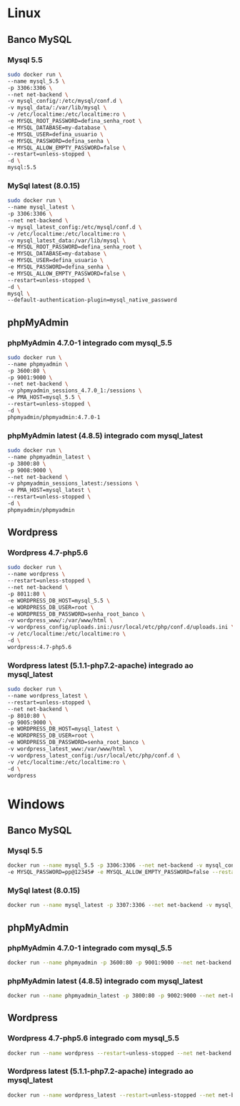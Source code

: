 # Linux
## Banco MySQL
### Mysql 5.5
```sh
sudo docker run \
--name mysql_5.5 \
-p 3306:3306 \
--net net-backend \
-v mysql_config/:/etc/mysql/conf.d \
-v mysql_data/:/var/lib/mysql \
-v /etc/localtime:/etc/localtime:ro \
-e MYSQL_ROOT_PASSWORD=defina_senha_root \
-e MYSQL_DATABASE=my-database \
-e MYSQL_USER=defina_usuario \
-e MYSQL_PASSWORD=defina_senha \
-e MYSQL_ALLOW_EMPTY_PASSWORD=false \
--restart=unless-stopped \
-d \
mysql:5.5
```

### MySql latest (8.0.15)
```sh
sudo docker run \
--name mysql_latest \
-p 3306:3306 \
--net net-backend \
-v mysql_latest_config:/etc/mysql/conf.d \
-v /etc/localtime:/etc/localtime:ro \
-v mysql_latest_data:/var/lib/mysql \
-e MYSQL_ROOT_PASSWORD=defina_senha_root \
-e MYSQL_DATABASE=my-database \
-e MYSQL_USER=defina_usuario \
-e MYSQL_PASSWORD=defina_senha \
-e MYSQL_ALLOW_EMPTY_PASSWORD=false \
--restart=unless-stopped \
-d \
mysql \
--default-authentication-plugin=mysql_native_password
```

## phpMyAdmin
### phpMyAdmin 4.7.0-1 integrado com mysql_5.5
```sh
sudo docker run \
--name phpmyadmin \
-p 3600:80 \
-p 9001:9000 \
--net net-backend \
-v phpmyadmin_sessions_4.7.0_1:/sessions \
-e PMA_HOST=mysql_5.5 \
--restart=unless-stopped \
-d \
phpmyadmin/phpmyadmin:4.7.0-1
```

### phpMyAdmin latest (4.8.5) integrado com mysql_latest
```sh
sudo docker run \
--name phpmyadmin_latest \
-p 3800:80 \
-p 9008:9000 \
--net net-backend \
-v phpmyadmin_sessions_latest:/sessions \
-e PMA_HOST=mysql_latest \
--restart=unless-stopped \
-d \
phpmyadmin/phpmyadmin
```

## Wordpress
### Wordpress 4.7-php5.6
```sh
sudo docker run \
--name wordpress \
--restart=unless-stopped \
--net net-backend \
-p 8011:80 \
-e WORDPRESS_DB_HOST=mysql_5.5 \
-e WORDPRESS_DB_USER=root \
-e WORDPRESS_DB_PASSWORD=senha_root_banco \
-v wordpress_www/:/var/www/html \
-v wordpress_config/uploads.ini:/usr/local/etc/php/conf.d/uploads.ini \
-v /etc/localtime:/etc/localtime:ro \
-d \
wordpress:4.7-php5.6
```

### Wordpress latest (5.1.1-php7.2-apache) integrado ao mysql_latest
```sh
sudo docker run \
--name wordpress_latest \
--restart=unless-stopped \
--net net-backend \
-p 8010:80 \
-p 9005:9000 \
-e WORDPRESS_DB_HOST=mysql_latest \
-e WORDPRESS_DB_USER=root \
-e WORDPRESS_DB_PASSWORD=senha_root_banco \
-v wordpress_latest_www:/var/www/html \
-v wordpress_latest_config:/usr/local/etc/php/conf.d \
-v /etc/localtime:/etc/localtime:ro \
-d \
wordpress
```

# Windows
## Banco MySQL
### Mysql 5.5
```sh
docker run --name mysql_5.5 -p 3306:3306 --net net-backend -v mysql_config://etc/mysql/conf.d -v /etc/localtime://etc/localtime:ro -v mysql_data://var/lib/mysql -e MYSQL_ROOT_PASSWORD=pass -e MYSQL_USER=pedro_db_user
-e MYSQL_PASSWORD=pp@12345# -e MYSQL_ALLOW_EMPTY_PASSWORD=false --restart=unless-stopped -d mysql:5.5
```

### MySql latest (8.0.15)
```sh
docker run --name mysql_latest -p 3307:3306 --net net-backend -v mysql_config://etc/mysql/conf.d -v /etc/localtime://etc/localtime:ro -v mysql_data://var/lib/mysql -e MYSQL_ROOT_PASSWORD=pass -e MYSQL_USER=pedro_db_user -e MYSQL_PASSWORD=pp@12345# -e MYSQL_ALLOW_EMPTY_PASSWORD=false --restart=unless-stopped -d mysql --default-authentication-plugin=mysql_native_password
```

## phpMyAdmin
### phpMyAdmin 4.7.0-1 integrado com mysql_5.5
```sh
docker run --name phpmyadmin -p 3600:80 -p 9001:9000 --net net-backend -v phpmyadmin_sessions_4.8.5://sessions -e PMA_HOST=mysql_5.5 --restart=unless-stopped -d phpmyadmin/phpmyadmin:4.7.0-1
```

### phpMyAdmin latest (4.8.5) integrado com mysql_latest
```sh
docker run --name phpmyadmin_latest -p 3800:80 -p 9002:9000 --net net-backend -v phpmyadmin_sessions_latest://sessions -e PMA_HOST=mysql_latest --restart=unless-stopped -d phpmyadmin/phpmyadmin
```

## Wordpress
### Wordpress 4.7-php5.6 integrado com mysql_5.5
```sh
docker run --name wordpress --restart=unless-stopped --net net-backend -p 8011:80 -e WORDPRESS_DB_HOST=mysql_5.5 -e WORDPRESS_DB_USER=root -e WORDPRESS_DB_PASSWORD=pass -v /c/Users/pedrosousa/Documents/volumes/wordpress/ www/://var/www/html -v /c/Users/pedrosousa/Documents/volumes/wordpress/config/uploads.ini://usr/local/etc/php/conf.d/uploads.ini -v /etc/localtime://etc/localtime:ro -d wordpress:4.7-php5.6
```

### Wordpress latest (5.1.1-php7.2-apache) integrado ao mysql_latest
```sh
docker run --name wordpress_latest --restart=unless-stopped --net net-backend -p 8010:80 -p 9005:9000 -e WORDPRESS_DB_HOST=mysql_latest -e WORDPRESS_DB_USER=root -e WORDPRESS_DB_PASSWORD=pass -v /c/Users/pedrosousa/Documents/volumes/wordpress_latest/www/://var/www/html -v /c/Users/pedrosousa/Documents/volumes/wordpress_latest/config/uploads.ini://usr/local/etc/php/conf.d/uploads.ini -v /etc/localtime://etc/localtime:ro -d wordpress
```
